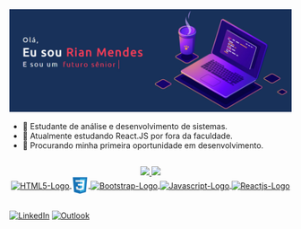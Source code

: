 <img src="https://raw.githubusercontent.com/devrianmendes/devrianmendes/main/img/banner.jpg"/>

- 🔭 Estudante de análise e desenvolvimento de sistemas.
- 🌱 Atualmente estudando React.JS por fora da faculdade.
- 👯 Procurando minha primeira oportunidade em desenvolvimento.

##

<div align="center">
  <a href="https://github.com/devrianmendes">
  <img height="180em" src="https://github-readme-stats.vercel.app/api?username=devrianmendes&show_icons=true&theme=merko&include_all_commits=true&count_private=true"/>
  <img height="180em" src="https://github-readme-stats.vercel.app/api/top-langs/?username=devrianmendes&layout=compact&langs_count=7&theme=merko"/>
</div>

<div style="display: inline_block" align="center">
  <img align="center" alt="HTML5-Logo" height="30" width="30" src="https://cdn.jsdelivr.net/gh/devicons/devicon/icons/html5/html5-original.svg" />        
  <img align="center" alt="CSS3-Logo" height="30" width="30" src="https://raw.githubusercontent.com/devicons/devicon/master/icons/css3/css3-original.svg">
  <img align="center" alt="Bootstrap-Logo" height="40" width="40" src="https://cdn.jsdelivr.net/gh/devicons/devicon/icons/bootstrap/bootstrap-original.svg" />       
  <img align="center" alt="Javascript-Logo" height="30" width="30" src="https://cdn.jsdelivr.net/gh/devicons/devicon/icons/javascript/javascript-original.svg" />   
  <img align="center" alt="Reactjs-Logo" height="30" width="30" src="https://cdn.jsdelivr.net/gh/devicons/devicon/icons/react/react-original.svg">
</div>

##

  <a href="https://www.linkedin.com/in/rian-mendes-65102687/" target="_blank">![LinkedIn](https://img.shields.io/badge/linkedin-%230077B5.svg?style=for-the-badge&logo=linkedin&logoColor=white)<a/>
  <a href="mailto:dev.rianmendes@outlook.com">![Outlook](https://img.shields.io/badge/Microsoft_Outlook-0078D4?style=for-the-badge&logo=microsoft-outlook&logoColor=white)</a>

